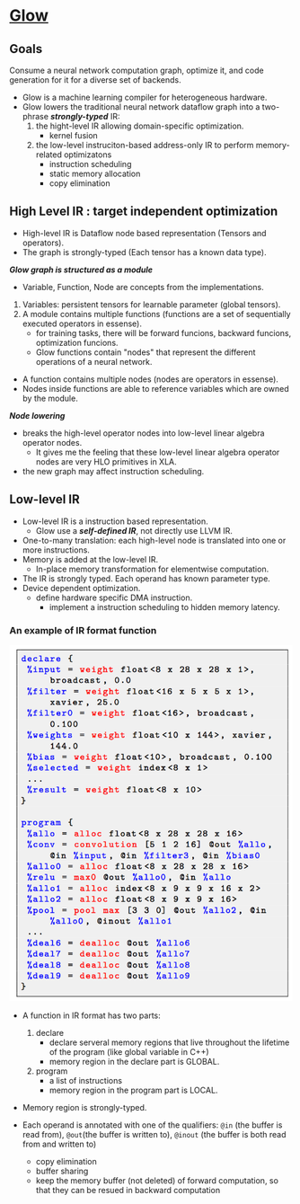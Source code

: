 # [Glow](https://github.com/pytorch/glow)

## Goals

Consume a neural network computation graph, optimize it, and code generation for it for a diverse set of backends.

* Glow is a machine learning compiler for heterogeneous hardware.
* Glow lowers the traditional neural network dataflow graph into a two-phrase _**strongly-typed**_
 IR:
    1. the hight-level IR allowing domain-specific optimization.
        * kernel fusion
    1. the low-level instruciton-based address-only IR to perform memory-related optimizatons
        * instruction scheduling
        * static memory allocation
        * copy elimination

## High Level IR : target independent optimization

* High-level IR is Dataflow node based representation (Tensors and operators).
* The graph is strongly-typed (Each tensor has a known data type).

_**Glow graph is structured as a module**_

* Variable, Function, Node are concepts from the implementations.

1. Variables: persistent tensors for learnable parameter (global tensors).
1. A module contains multiple functions (functions are a set of sequentially executed operators in essense).
    * for training tasks, there will be forward funcions, backward funcions, optimization funcions.
    * Glow functions contain "nodes" that represent the different operations of a neural network.
* A function contains multiple nodes (nodes are operators in essense).
* Nodes inside functions are able to reference variables which are owned by the module.

_**Node lowering**_

* breaks the high-level operator nodes into low-level linear algebra operator nodes.
    * It gives me the feeling that these low-level linear algebra operator nodes are very HLO primitives in XLA.
* the new graph may affect instruction scheduling.

## Low-level IR

* Low-level IR is a instruction based representation.
  * Glow use a _**self-defined IR**_, not directly use LLVM IR.
* One-to-many translation: each high-level node is translated into one or more instructions.
* Memory is added at the low-level IR.
  * In-place memory transformation for elementwise computation.
* The IR is strongly typed. Each operand has known parameter type.
* Device dependent optimization.
  * define hardware specific DMA instruction.
    * implement a instruction scheduling to hidden memory latency.

### An example of IR format function

![](images/low-level-glow-ir.png)

* A function in IR format has two parts:
  1. declare
      * declare serveral memory regions that live throughout the lifetime of the program (like global variable in C++)
      * memory region in the declare part is GLOBAL.
  1. program
      * a list of instructions
      * memory region in the program part is LOCAL.


* Memory region is strongly-typed.
* Each operand is annotated with one of the qualifiers: `@in` (the buffer is read from), `@out`(the buffer is written to), `@inout` (the buffer is both read from and written to)
  * copy elimination
  * buffer sharing
  * keep the memory buffer (not deleted) of forward computation, so that they can be resued in backward computation
